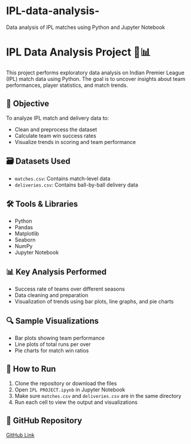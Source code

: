 # IPL-data-analysis-
Data analysis of IPL matches using Python and Jupyter Notebook
# IPL Data Analysis Project 🏏📊

This project performs exploratory data analysis on Indian Premier League (IPL) match data using Python. The goal is to uncover insights about team performances, player statistics, and match trends.

## 📌 Objective
To analyze IPL match and delivery data to:
- Clean and preprocess the dataset
- Calculate team win success rates
- Visualize trends in scoring and team performance

## 🗃️ Datasets Used
- `matches.csv`: Contains match-level data
- `deliveries.csv`: Contains ball-by-ball delivery data

## 🛠️ Tools & Libraries
- Python
- Pandas
- Matplotlib
- Seaborn
- NumPy
- Jupyter Notebook

## 📊 Key Analysis Performed
- Success rate of teams over different seasons
- Data cleaning and preparation
- Visualization of trends using bar plots, line graphs, and pie charts

## 🔍 Sample Visualizations
- Bar plots showing team performance
- Line plots of total runs per over
- Pie charts for match win ratios

## 📂 How to Run
1. Clone the repository or download the files
2. Open `IPL PROJECT.ipynb` in Jupyter Notebook
3. Make sure `matches.csv` and `deliveries.csv` are in the same directory
4. Run each cell to view the output and visualizations

## 🔗 GitHub Repository
[GitHub Link](https://github.com/yourusername/ipl-analysis) 


